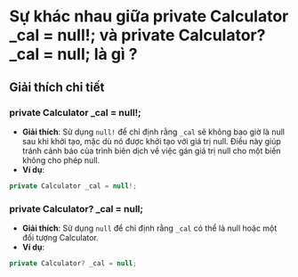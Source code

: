 # Sự khác nhau giữa private Calculator _cal = null!; và private Calculator? _cal = null; là gì ?

## Giải thích chi tiết

### private Calculator _cal = null!;
- **Giải thích**: Sử dụng `null!` để chỉ định rằng `_cal` sẽ không bao giờ là null sau khi khởi tạo, mặc dù nó được khởi tạo với giá trị null. Điều này giúp tránh cảnh báo của trình biên dịch về việc gán giá trị null cho một biến không cho phép null.
- **Ví dụ**:
```csharp
private Calculator _cal = null!;
```

### private Calculator? _cal = null;
- **Giải thích**: Sử dụng `null` để chỉ định rằng `_cal` có thể là null hoặc một đối tượng Calculator.
- **Ví dụ**:
```csharp
private Calculator? _cal = null;
```





